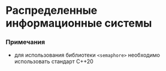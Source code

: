 # Распределенные информационные системы

### Примечания
- для использования библиотеки `<semaphore>` необходимо использовать стандарт C++20
